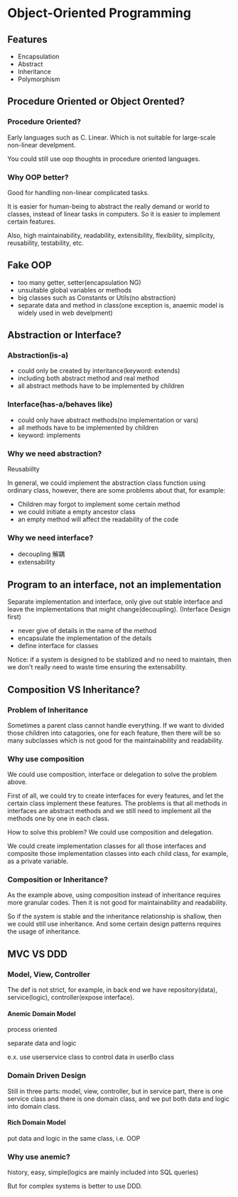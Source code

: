 # Object-Oriented Programming

## Features

- Encapsulation
- Abstract
- Inheritance
- Polymorphism

## Procedure Oriented or Object Orented?

### Procedure Oriented?

Early languages such as C. Linear. Which is not suitable for large-scale non-linear develpment.

You could still use oop thoughts in procedure oriented languages.

### Why OOP better?

Good for handling non-linear complicated tasks.

It is easier for human-being to abstract the really demand or world to classes, instead of linear tasks in computers. So it is easier to implement certain features.

Also, high maintainability, readability, extensibility, flexibility, simplicity, reusability, testability, etc.

## Fake OOP

- too many getter, setter(encapsulation NG)
- unsuitable global variables or methods
- big classes such as Constants or Utils(no abstraction)
- separate data and method in class(one exception is, anaemic model is widely used in web develpment)

## Abstraction or Interface?

### Abstraction(is-a)

- could only be created by interitance(keyword: extends)
- including both abstract method and real method
- all abstract methods have to be implemented by children

### Interface(has-a/behaves like)

- could only have abstract methods(no implementation or vars)
- all methods have to be implemented by children
- keyword: implements

### Why we need abstraction?

Reusabiilty

In general, we could implement the abstraction class function using ordinary class, however, there are some problems about that, for example:

- Children may forgot to implement some certain method
- we could initiate a empty ancestor class
- an empty method will affect the readability of the code

### Why we need interface?

- decoupling 解耦
- extensability

## Program to an interface, not an implementation

Separate implementation and interface, only give out stable interface and leave the implementations that might change(decoupling). (Interface Design first)

- never give of details in the name of the method
- encapsulate the implementation of the details
- define interface for classes

Notice: if a system is designed to be stablized and no need to maintain, then we don't really need to waste time ensuring the extensability.

## Composition VS Inheritance?

### Problem of Inheritance

Sometimes a parent class cannot handle everything. If we want to divided those children into catagories, one for each feature, then there will be so many subclasses which is not good for the maintainability and readability.

### Why use composition 

We could use composition, interface or delegation to solve the problem above.

First of all, we could try to create interfaces for every features, and let the certain class implement these features. The problems is that all methods in interfaces are abstract methods and we still need to implement all the methods one by one in each class.

How to solve this problem? We could use composition and delegation.

We could create implementation classes for all those interfaces and composite those implementation classes into each child class, for example, as a private variable.

### Composition or Inheritance?

As the example above, using composition instead of inheritance requires more granular codes. Then it is not good for maintainability and readability.

So if the system is stable and the inheritance relationship is shallow, then we could still use inheritance. And some certain design patterns requires the usage of inheritance.

## MVC VS DDD

### Model, View, Controller

The def is not strict, for example, in back end we have repository(data), service(logic), controller(expose interface).

#### Anemic Domain Model

process oriented

separate data and logic

e.x. use userservice class to control data in userBo class

### Domain Driven Design

Still in three parts: model, view, controller, but in service part, there is one service class and there is one domain class, and we put both data and logic into domain class.

#### Rich Domain Model

put data and logic in the same class, i.e. OOP

### Why use anemic?

history, easy, simple(logics are mainly included into SQL queries)

But for complex systems is better to use DDD.